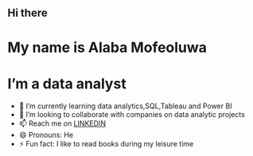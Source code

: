## Hi there

# My name is Alaba Mofeoluwa

# I’m a data analyst

- 🌱 I’m currently learning data analytics,SQL,Tableau and Power BI
- 💞️ I’m looking to collaborate with companies on data analytic projects
- 📫 Reach me on [LINKEDIN](www.linkedin.com/in/mofeoluwa-alaba-07ba23238)
- 😄 Pronouns: He
- ⚡ Fun fact: I like to read books during my leisure time





